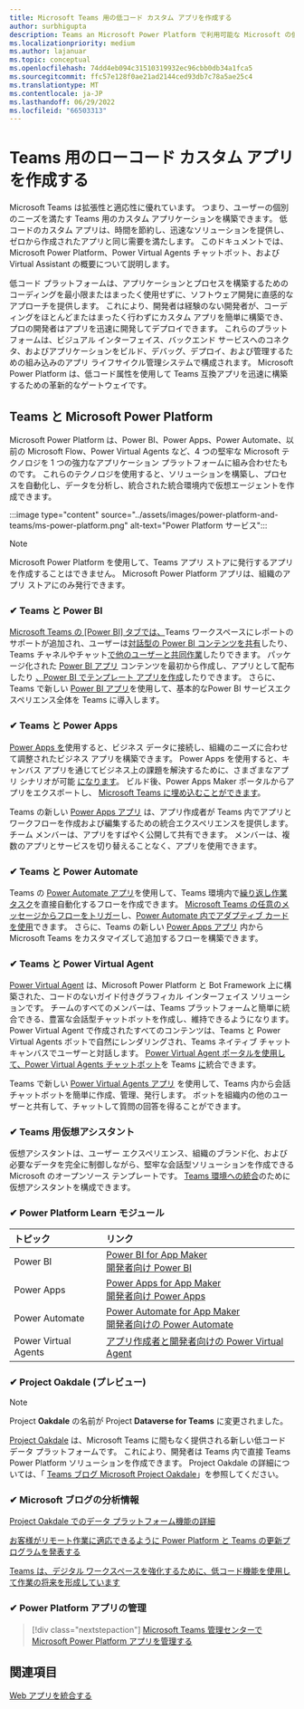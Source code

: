 ```yaml
---
title: Microsoft Teams 用の低コード カスタム アプリを作成する
author: surbhigupta
description: Teams an Microsoft Power Platform で利用可能な Microsoft の低コード ソリューションとコード ソリューションについて説明します。
ms.localizationpriority: medium
ms.author: lajanuar
ms.topic: conceptual
ms.openlocfilehash: 74dd4eb094c31510319932ec96cbb0db34a1fca5
ms.sourcegitcommit: ffc57e128f0ae21ad2144ced93db7c78a5ae25c4
ms.translationtype: MT
ms.contentlocale: ja-JP
ms.lasthandoff: 06/29/2022
ms.locfileid: "66503313"
---
```

# <a name="create-low-code-custom-apps-for-teams"></a>Teams 用のローコード カスタム アプリを作成する

Microsoft Teams は拡張性と適応性に優れています。 つまり、ユーザーの個別のニーズを満たす Teams 用のカスタム アプリケーションを構築できます。 低コードのカスタム アプリは、時間を節約し、迅速なソリューションを提供し、ゼロから作成されたアプリと同じ需要を満たします。 このドキュメントでは、Microsoft Power Platform、Power Virtual Agents チャットボット、および Virtual Assistant の概要について説明します。

低コード プラットフォームは、アプリケーションとプロセスを構築するためのコーディングを最小限またはまったく使用せずに、ソフトウェア開発に直感的なアプローチを提供します。 これにより、開発者は経験のない開発者が、コーディングをほとんどまたはまったく行わずにカスタム アプリを簡単に構築でき、プロの開発者はアプリを迅速に開発してデプロイできます。 これらのプラットフォームは、ビジュアル インターフェイス、バックエンド サービスへのコネクタ、およびアプリケーションをビルド、デバッグ、デプロイ、および管理するための組み込みのアプリ ライフサイクル管理システムで構成されます。 Microsoft Power Platform は、低コード属性を使用して Teams 互換アプリを迅速に構築するための革新的なゲートウェイです。

## <a name="teams-and-microsoft-power-platform"></a>Teams と Microsoft Power Platform

Microsoft Power Platform は、Power BI、Power Apps、Power Automate、以前の Microsoft Flow、Power Virtual Agents など、4 つの堅牢な Microsoft テクノロジを 1 つの強力なアプリケーション プラットフォームに組み合わせたものです。 これらのテクノロジを使用すると、ソリューションを構築し、プロセスを自動化し、データを分析し、統合された統合環境内で仮想エージェントを作成できます。

:::image type="content" source="../assets/images/power-platform-and-teams/ms-power-platform.png" alt-text="Power Platform サービス":::

> [!NOTE]
> Microsoft Power Platform を使用して、Teams アプリ ストアに発行するアプリを作成することはできません。 Microsoft Power Platform アプリは、組織のアプリ ストアにのみ発行できます。

### <a name="-teams-and-power-bi"></a>✔ Teams と Power BI

[Microsoft Teams の [Power BI] タブでは、](https://powerbi.microsoft.com/blog/announcing-new-power-bi-tab-for-microsoft-teams/)Teams ワークスペースにレポートのサポートが追加され、ユーザーは[対話型の Power BI コンテンツを共有](/power-bi/collaborate-share/service-embed-report-microsoft-teams)したり、Teams チャネルやチャット[で他のユーザーと共同作業](/power-bi/collaborate-share/service-collaborate-microsoft-teams)したりできます。 パッケージ化された [Power BI アプリ](/power-bi/collaborate-share/service-create-distribute-apps) コンテンツを最初から作成し、アプリとして配布したり [、Power BI でテンプレート アプリを作成](/power-bi/connect-data/service-template-apps-create)したりできます。 さらに、Teams で新しい [Power BI アプリ](https://go.microsoft.com/fwlink/?linkid=2143643)を使用して、基本的なPower BI サービスエクスペリエンス全体を Teams に導入します。

### <a name="-teams-and-power-apps"></a>✔ Teams と Power Apps

[Power Apps を](/powerapps/powerapps-overview)使用すると、ビジネス データに接続し、組織のニーズに合わせて調整されたビジネス アプリを構築できます。  Power Apps を使用すると、キャンバス アプリを通じてビジネス上の課題を解決するために、さまざまなアプリ シナリオが可能 [になります](/powerapps/maker/#canvas-apps)。 ビルド後、Power Apps Maker ポータルからアプリをエクスポートし、 [Microsoft Teams に埋め込むことができます](/power-platform/admin/embed-app-teams)。

Teams の新しい [Power Apps アプリ](https://go.microsoft.com/fwlink/?linkid=2143374) は、アプリ作成者が Teams 内でアプリとワークフローを作成および編集するための統合エクスペリエンスを提供します。 チーム メンバーは、アプリをすばやく公開して共有できます。 メンバーは、複数のアプリとサービスを切り替えることなく、アプリを使用できます。

### <a name="-teams-and-power-automate"></a>✔ Teams と Power Automate

Teams の [Power Automate アプリ](/power-automate/flows-teams)を使用して、Teams 環境内で[繰り返し作業タスク](https://flow.microsoft.com/connectors/shared_teams/microsoft-teams/)を直接自動化するフローを作成できます。 [Microsoft Teams の任意のメッセージからフローをトリガー](/power-automate/trigger-flow-teams-message)し、[Power Automate 内でアダプティブ カードを使用](/power-automate/create-adaptive-cards)できます。 さらに、Teams の新しい [Power Apps アプリ](https://go.microsoft.com/fwlink/?linkid=2143539) 内から Microsoft Teams をカスタマイズして追加するフローを構築できます。

### <a name="-teams-and-power-virtual-agents"></a>✔ Teams と Power Virtual Agent

[Power Virtual Agent](/power-virtual-agents/fundamentals-what-is-power-virtual-agents) は、Microsoft Power Platform と Bot Framework 上に構築された、コードのないガイド付きグラフィカル インターフェイス ソリューションです。 チームのすべてのメンバーは、Teams プラットフォームと簡単に統合できる、豊富な会話型チャットボットを作成し、維持できるようになります。 Power Virtual Agent で作成されたすべてのコンテンツは、Teams と Power Virtual Agents ボットで自然にレンダリングされ、Teams ネイティブ チャット キャンバスでユーザーと対話します。 [Power Virtual Agent ポータルを使用して、Power Virtual Agents チャットボット](/power-virtual-agents/publication-add-bot-to-microsoft-teams)を Teams [に](https://powervirtualagents.microsoft.com)統合できます。

Teams で新しい [Power Virtual Agents アプリ](https://aka.ms/pva-teams-docs) を使用して、Teams 内から会話チャットボットを簡単に作成、管理、発行します。 ボットを組織内の他のユーザーと共有して、チャットして質問の回答を得ることができます。

### <a name="-virtual-assistant-for-teams"></a>✔ Teams 用仮想アシスタント

仮想アシスタントは、ユーザー エクスペリエンス、組織のブランド化、および必要なデータを完全に制御しながら、堅牢な会話型ソリューションを作成できる Microsoft のオープンソース テンプレートです。 [Teams 環境への統合](https://microsoft.github.io/botframework-solutions/clients-and-channels/tutorials/enable-teams/1-intro)のために仮想アシスタントを構成できます。

### <a name="-power-platform-learn-modules"></a>✔ Power Platform Learn モジュール

|  トピック  |  リンク  |
|:---------|:----------------------|
|Power BI|[Power BI for App Maker](/learn/browse/?expanded=power-platform&products=power-bi&roles=maker)</br>[開発者向け Power BI](/learn/browse/?expanded=power-platform&products=power-bi&roles=developer)|
|Power Apps|[Power Apps for App Maker](/learn/browse/?products=power-apps&roles=maker)</br>[開発者向け Power Apps](/learn/browse/?products=power-apps)|
|Power Automate|[Power Automate for App Maker](/learn/browse/?expanded=power-platform&products=power-automate&roles=maker)</br>[開発者向けの Power Automate](/learn/browse/?expanded=power-platform&products=power-automate&roles=developer)|
|Power Virtual Agents|[アプリ作成者と開発者向けの Power Virtual Agent](/learn/browse/?products=power-virtual-agents&expanded=power-platform&roles=maker)|

### <a name="-project-oakdale-preview"></a>✔ Project Oakdale (プレビュー)

> [!NOTE]
> Project **Oakdale** の名前が Project **Dataverse for Teams** に変更されました。

[Project Oakdale](https://techcommunity.microsoft.com/t5/microsoft-teams-blog/teams-is-shaping-the-future-of-work-with-low-code-features-to/ba-p/1507180
) は、Microsoft Teams に間もなく提供される新しい低コード データ プラットフォームです。 これにより、開発者は Teams 内で直接 Teams Power Platform ソリューションを作成できます。 Project Oakdale の詳細については、「 [Teams ブログ Microsoft Project Oakdale](https://powerapps.microsoft.com/blog/introducing-project-oakdale-a-new-low-code-data-platform-for-microsoft-teams)」を参照してください。

### <a name="-microsoft-blog-insights"></a>✔ Microsoft ブログの分析情報

[Project Oakdale でのデータ プラットフォーム機能の詳細](https://powerapps.microsoft.com/blog/a-closer-look-at-data-platform-capabilities-in-project-oakdale/)

[お客様がリモート作業に適応できるように Power Platform と Teams の更新プログラムを発表する](https://cloudblogs.microsoft.com/powerplatform/2020/05/19/announcing-power-platform-and-teams-updates-to-help-customers-adapt-to-remote-work/)

[Teams は、デジタル ワークスペースを強化するために、低コード機能を使用して作業の将来を形成しています](https://techcommunity.microsoft.com/t5/microsoft-teams-blog/teams-is-shaping-the-future-of-work-with-low-code-features-to/ba-p/1507180)

### <a name="-managing-power-platform-apps"></a>✔ Power Platform アプリの管理

> [!div class="nextstepaction"]
> [Microsoft Teams 管理センターで Microsoft Power Platform アプリを管理する](/microsoftteams/manage-power-platform-apps)

## <a name="see-also"></a>関連項目

[Web アプリを統合する](~/samples/integrate-web-apps-overview.md)
